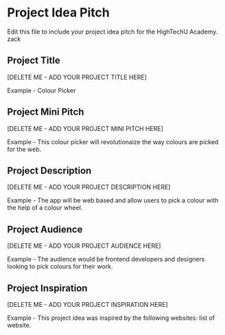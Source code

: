 # Project Idea Pitch
 
Edit this file to include your project idea pitch for the HighTechU Academy.
zack
## Project Title

[DELETE ME - ADD YOUR PROJECT TITLE HERE]

Example - Colour Picker

## Project Mini Pitch

[DELETE ME - ADD YOUR PROJECT MINI PITCH HERE]

Example - This colour picker will revolutionaize the way colours are picked for the web.

## Project Description

[DELETE ME - ADD YOUR PROJECT DESCRIPTION HERE]

Example - The app will be web based and allow users to pick a colour with the help of a colour wheel.

## Project Audience

[DELETE ME - ADD YOUR PROJECT AUDIENCE HERE]

Example - The audience would be frontend developers and designers looking to pick colours for their work.

## Project Inspiration

[DELETE ME - ADD YOUR PROJECT INSPIRATION HERE]

Example - This project idea was inspired by the following websites: list of website.
